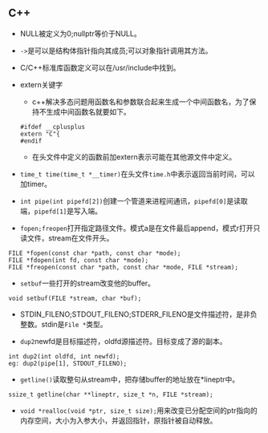 ## C++

+ NULL被定义为0;nullptr等价于NULL。

+ `->`是可以是结构体指针指向其成员;可以对象指针调用其方法。

+ C/C++标准库函数定义可以在/usr/include中找到。

+ extern关键字
  - c++解决多态问题用函数名和参数联合起来生成一个中间函数名，为了保持不生成中间函数名就要如下。
  ```
  #ifdef __cplusplus
  extern "C"{
  #endif
  ```
  - 在头文件中定义的函数前加extern表示可能在其他源文件中定义。

+ `time_t time(time_t *__timer)`在头文件`time.h`中表示返回当前时间，可以加timer。

+ `int pipe(int pipefd[2])`创建一个管道来进程间通讯，`pipefd[0]`是读取端，`pipefd[1]`是写入端。

+ `fopen;freopen`打开指定路径文件。模式a是在文件最后append，模式r打开只读文件，stream在文件开头。
```
FILE *fopen(const char *path, const char *mode);
FILE *fdopen(int fd, const char *mode);
FILE *freopen(const char *path, const char *mode, FILE *stream);
```

+ `setbuf`一些打开的stream改变他的buffer。
```
void setbuf(FILE *stream, char *buf);
```

+ STDIN_FILENO;STDOUT_FILENO;STDERR_FILENO是文件描述符，是非负整数。stdin是`File *`类型。

+ `dup2`newfd是目标描述符，oldfd源描述符。目标变成了源的副本。
```
int dup2(int oldfd, int newfd);
eg: dup2(pipe[1], STDOUT_FILENO);
```

+ `getline()`读取整句从stream中，把存储buffer的地址放在*lineptr中。
```
ssize_t getline(char **lineptr, size_t *n, FILE *stream);
```

+ `void *realloc(void *ptr, size_t size);`用来改变已分配空间的ptr指向的内存空间，大小为入参大小，并返回指针，原指针被自动释放。


